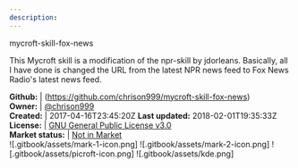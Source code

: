 ```yaml
---
description: 
---
```

mycroft-skill-fox-news

This Mycroft skill is a modification of the npr-skill by jdorleans.
Basically, all I have done is changed the URL from the latest NPR
news feed to Fox News Radio's latest news feed.

**Github:** | (https://github.com/chrison999/mycroft-skill-fox-news)  
**Owner:** | [@chrison999](https://github.com/chrison999)  
**Created:** | 2017-04-16T23:45:20Z  **Last updated:** 2018-02-01T19:35:33Z  
**License:** | [GNU General Public License v3.0](https://api.github.com/licenses/gpl-3.0)  
**Market status:** | [Not in Market](https://market.mycroft.ai/skill/)  
 ![.gitbook/assets/mark-1-icon.png]  ![.gitbook/assets/mark-2-icon.png]  ![.gitbook/assets/picroft-icon.png]  ![.gitbook/assets/kde.png]  
